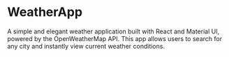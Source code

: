 # WeatherApp
A simple and elegant weather application built with React and Material UI, powered by the OpenWeatherMap API. This app allows users to search for any city and instantly view current weather conditions.
